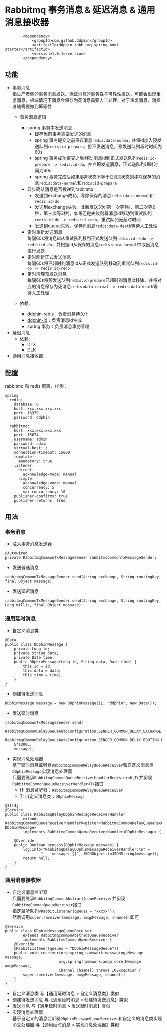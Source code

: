 # Rabbitmq 事务消息 & 延迟消息 & 通用消息接收器
```$xslt
        <dependency>
            <groupId>com.github.ddphin</groupId>
            <artifactId>ddphin-rabbitmq-spring-boot-starter</artifactId>
            <version>1.0.1</version>
        </dependency>
```
## 功能
- 事务消息
<br>指生产者侧的事务消息发送。保证消息的事务性与可靠性发送，可能会出现重复消息，极端情况下消息会保存为死消息需要人工处理，对于重复消息，消费者端需要做到幂等性
  - 事务消息逻辑
      - spring 事务中发送消息
         - 缓存当前事务需要发送的消息
         - spring 事务提交之前保存消息`redis:data-normal` 并将id加入预发送队列`redis:id-prepare`，但不发送消息，预发送队列超时时间为60s
         - spring 事务成功提交之后,移动消息id到正式发送队列`redis:id-prepare -> redis:id-do`，并立即发送消息，正式送队列超时时间为60s
         - spring 事务完成后如果事务状态不等于`已提交`状态则移除保存的消息`redis:data-normal`和`redis:id-prepare`
      - 异步确认消息是否投递到rabbitmq
        - 发送到exchange成功，移除保存的消息`redis:data-normal`和`redis:id-do`
        - 发送到exchange失败，重新发送3次(第一次等1秒，第二次等2秒，第三次等3秒)，如果还是失败则将消息id移动到重试队列`redis:id-do -> redis:id-redo`，重试队列无超时时间
        - 发送到queue失败，保存死消息`redis:data-death`等待人工处理
      - 定时重新发送消息
      <br>每隔60s将消息id从重试队列移到正式发送队列`redis:id-redo -> redis:id-do`，并根据id从保存的消息`redis:data-normal`中取出消息进行发送
      - 定时刷新正式发送消息
      <br>每隔60s将已超时的消息id从正式发送队列移动到重试队列`redis:id-do -> redis:id-redo`
      - 定时清理预发送消息
      <br>每隔60s将预发送队列`redis:id-prepare`已超时的消息id移除，并将对应的消息保存为死消息`redis:data-normal -> redis:data-death`等待人工处理
      
  - 依赖:
      - [ddphin-redis](https://github.com/ddphin/ddphin-redis-spring-boot)：负责消息持久化
      - [ddphin-id](https://github.com/ddphin/ddphin-id-spring-boot)：负责消息id生成
      - spring 事务：负责消息事务管理
- 延迟消息
  - 依赖:
      - DLX
      - DLK
- 通用消息接收器

## 配置
rabbitmq 和 redis 配置，样例：
```$xslt
spring
  redis:
    database: 0
    host: xxx.xxx.xxx.xxx
    port: 16379
    password: ddphin

  rabbitmq:
    host: xxx.xxx.xxx.xxx
    port: 15674
    username: admin
    password: admin
    virtual-host: /
    connection-timeout: 15000
    template:
      mandatory: true
    listener:
      direct:
        acknowledge-mode: manual
      simple:
        acknowledge-mode: manual
        concurrency: 5
        max-concurrency: 10
    publisher-confirms: true
    publisher-returns: true
```
## 用法
### 事务消息
- 注入事务消息发送器
```$xslt
@Autowired
private RabbitmqCommonTxMessageSender rabbitmqCommonTxMessageSender;
```
- 发送普通消息
```$xslt
rabbitmqCommonTxMessageSender.send(String exchange, String routingKey, final Object message)
```
- 发送延迟消息
```$xslt
rabbitmqCommonTxMessageSender.send(String exchange, String routingKey, Long millis, final Object message)
```
### 通用延时消息
- 自定义消息类
```$xslt
@Data
public class DDphinMessage {
    private Long id;
    private String data;
    private Date time;    
    public DDphinMessage(Long id, String data, Date time) {
        this.id = id;
        this.data = data;
        this.time = time;
    }
}
```
- 创建待发送消息
```$xslt
DDphinMessage message = new DDphinMessage(1L, "ddphin", new Date());
```
- 发送延时消息
```$xslt
rabbitmqCommonTxMessageSender.send(
    RabbitmqCommonDelayQueueAutoConfiguration.SENDER_COMMON_DELAY_EXCHANGE,
    RabbitmqCommonDelayQueueAutoConfiguration.SENDER_COMMON_DELAY_ROUTING_KEY,
    5*1000L,
    message);
```
- 实现消息处理器<br>
基于延时消息监听器`RabbitmqCommonDelayQueueReceiver`和自定义消息类`DDphinMessage`实现消息处理器<br>
只需要继承`RabbitmqCommonQueueReceiverHandlerRegister<H,T>`并实现`RabbitmqCommonQueueReceiverHandler<T>`接口
  - H: 消息监听器：`RabbitmqCommonDelayQueueReceiver`
  - T: 自定义消息类：`DDphinMessage`
```$xslt
@Slf4j
@Service
public class RabbitmqDelayDDphinMessageReceiverHandler
        extends RabbitmqCommonQueueReceiverHandlerRegister<RabbitmqCommonDelayQueueReceiver, DDphinMessage>
        implements RabbitmqCommonQueueReceiverHandler<DDphinMessage> {

    @Override
    public Boolean process(DDphinMessage message) {
        log.info("RabbitmqDelayDDphinMessageReceiverHandler:\n" +
                "    message: {}", JSONObject.toJSONString(message));
        return null;
    }
}
```

### 通用消息接收器
- 自定义消息监听器<br>
只需要继承`RabbitmqCommonAbstractQueueReceiver`并实现`RabbitmqCommonQueueReceiver`接口<br>
指定监听队列`@RabbitListener(queues = "xxxxx"})`,<br>
然后调用`super.receiver(message, amqpMessage, channel)`即可
```$xslt
@Service
public class DDphinMessageQueueReceiver
        extends RabbitmqCommonAbstractQueueReceiver
        implements RabbitmqCommonQueueReceiver {
    @Override
    @RabbitListener(queues = "DDphinMessageQueue"})
    public void receiver(org.springframework.messaging.Message message, 
                        org.springframework.amqp.core.Message amqpMessage, 
                        Channel channel) throws IOException {
        super.receiver(message, amqpMessage, channel);
    }
}
```
- 自定义消息类 与【通用延时消息 > 自定义消息类】类似
- 创建待发送消息 与【通用延时消息 > 创建待发送消息】类似
- 发送消息 与【通用延时消息 > 发送延时消息】类似
- 实现消息处理器<br>
基于自定义的消息监听器`DDphinMessageQueueReceiver`和自定义的消息类实现消息处理器 与【通用延时消息 > 实现消息处理器】类似
